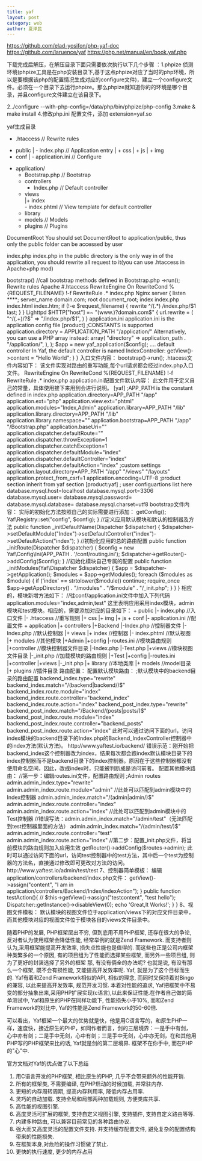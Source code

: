 ```yaml
---
title: yaf
layout: post
category: web
author: 夏泽民
---
```

https://github.com/elad-yosifon/php-yaf-doc
https://github.com/laruence/yaf
https://php.net/manual/en/book.yaf.php
<!-- more -->
下载完成后解压，在解压目录下面只需要依次执行以下几个步骤 ：1.phpize
侦测环境(phpize工具是在php安装目录下,基于这点phpize对应了当时的php环境，所以是要根据该php的配置情况生成对应的configure文件)，建立一个configure文件。必须在一个目录下去运行phpize。那么phpize就知道你的的环境是哪个目录，并且configure文件建立在该目录下。

2../configure --with-php-config=/data/php/bin/phpize/php-config
3.make & make install
4.修改php.ini 配置文件，添加 extension=yaf.so

yaf生成目录
- .htaccess // Rewrite rules
+ public
  | - index.php // Application entry
  | + css
  | + js
  | + img
+ conf
  | - application.ini // Configure 
- application/
  - Bootstrap.php   // Bootstrap
  + controllers
     - Index.php // Default controller
  + views    
     |+ index   
        - index.phtml // View template for default controller
  - library
  - models  // Models
  - plugins // Plugins

 
 DocumentRoot
You should set DocumentRoot to application/public, thus only the public folder can be accessed by user

index.php
index.php in the public directory is the only way in of the application, you should rewrite all request to it(you can use .htaccess in Apache+php mod)

<?php
define("APPLICATION_PATH",  dirname(dirname(__FILE__)));

$app  = new Yaf_Application(APPLICATION_PATH . "/conf/application.ini");
$app->bootstrap() //call bootstrap methods defined in Bootstrap.php
    ->run();
Rewrite rules
Apache
#.htaccess
RewriteEngine On
RewriteCond %{REQUEST_FILENAME} !-f
RewriteRule .* index.php
Nginx
server {
  listen ****;
  server_name  domain.com;
  root   document_root;
  index  index.php index.html index.htm;
 
  if (!-e $request_filename) {
    rewrite ^/(.*)  /index.php/$1 last;
  }
}
Lighttpd
$HTTP["host"] =~ "(www.)?domain.com$" {
  url.rewrite = (
     "^/(.+)/?$"  => "/index.php/$1",
  )
}
application.ini
application.ini is the application config file

[product]
;CONSTANTS is supported
application.directory = APPLICATION_PATH "/application/" 
Alternatively, you can use a PHP array instead:

<?php
$config = array(
   "application" => array(
       "directory" => application_path . "/application/",
    ),
);

$app  = new yaf_application($config);
....
  
default controller
In Yaf, the default controller is named IndexController:

<?php
class IndexController extends Yaf_Controller_Abstract {
   // default action name
   public function indexAction() {  
        $this->getView()->content = "Hello World";
   }
}

入口文件内容：
<?php
//指向public的上一级 
define("APP_PATH",  realpath(dirname(__FILE__) . '/../')); 

//加载框架的配置文件
$app = new Yaf\Application(APP_PATH . "/conf/application.ini");

//加载bootstrap配置内容启动
$app->bootstrap()->run();


.htacess文件内容如下：
该文件实现对路由的重写功能,每个url请求都会经过index.php入口文件。

RewriteEngine On
RewriteCond %{REQUEST_FILENAME} !-f
RewriteRule .* index.php

application.ini配置文件默认内容：
此文件用于定义自己的常量，具体使用接下来用到会进行说明。

[yaf]
;APP_PATH is the constant defined in index.php
application.directory=APP_PATH "/app"
application.ext="php"
application.view.ext="phtml"
application.modules="Index,Admin"
application.library=APP_PATH "/lib"
application.library.directory=APP_PATH "/lib"
application.library.namespace=""    
application.bootstrap=APP_PATH "/app" "/Bootstrap.php"
application.baseUri=""
application.dispatcher.defaultRoute=""
application.dispatcher.throwException=1
application.dispatcher.catchException=1
application.dispatcher.defaultModule="index"
application.dispatcher.defaultController="index"
application.dispatcher.defaultAction="index"
;custom settings
application.layout.directory=APP_PATH "/app" "/views" "/layouts"
application.protect_from_csrf=1
application.encoding=UTF-8
;product section inherit from yaf section
[product:yaf]
; user configuartions list here
database.mysql.host=localhost
database.mysql.port=3306
database.mysql.user=
database.mysql.password=
database.mysql.database=
database.mysql.charset=utf8

bootstrap文件内容：
实际的初始化方法按照自己的实际需要进行添加：
<?php
use Yaf\Bootstrap_Abstract;
use Yaf\Dispatcher;
/**
 * 所有在Bootstrap类中, 以_init开头的方法, 都会被Yaf调用,
 * 这些方法, 都接受一个参数:Yaf_Dispatcher $dispatcher
 * 调用的次序, 和申明的次序相同
 */

class Bootstrap extends Bootstrap_Abstract 
//加载应用初始化配置
    public function _initConfig() {
        $config = Yaf\Application::app()->getConfig();
        Yaf\Registry::set("config", $config);
    }

    //定义应用默认模块和默认的控制器及方法
    public function _initDefaultName(Dispatcher $dispatcher) {
        $dispatcher->setDefaultModule("Index")->setDefaultController("index")->setDefaultAction("index");
    }

    //初始化应用的总的路由配置
    public function _initRoute(Dispatcher $dispatcher)
    {
        $config = new Yaf\Config\Ini(APP_PATH . '/conf/routing.ini');
        $dispatcher->getRouter()->addConfig($config);
    }

    //初始化模块自己专属的配置
    public function _initModules(Yaf\Dispatcher $dispatcher)
    {
        $app = $dispatcher->getApplication();

        $modules = $app->getModules();
        foreach ($modules as $module) {
            if ('index' == strtolower($module)) continue;

            require_once $app->getAppDirectory() . "/modules" . "/$module" . "/_init.php";
        }
    }
}

相应的，模块新增方法如下：
//往conf/application.ini文件中加入下列代码
application.modules="index,admin,test"

这里表明应用采用index模块，admin模块和test模块。相应的，需要添加对应的目录如下：

+ public
  |- index.php //入口文件
  |- .htaccess //重写规则    
  |+ css
  |+ img
  |+ js
+ conf
  |- application.ini //配置文件   
+ application
  |+ controllers
     |+Backend
        |-Index.php //控制器文件
     |- Index.php //默认控制器
  |+ views    
     |+ index   //控制器
        |- index.phtml //默认视图
  |+ modules //其他模块
     |+Admin
        |+config
            |-routes.ini //模块路由规则
        |+controller //模块控制器文件目录
            |-Index.php
            |-Test.php
        |+views //模块视图文件目录
        |-_init.php  //加载模块的路由规则
     |+Test
        |+config
            |-routes.ini
        |+controller
        |+views
        |-_init.php
  |+ library //本地类库
  |+ models  //model目录
  |+ plugins //插件目录

路由配置：
配置默认模块路由：

;默认模块中的backend目录的路由配置
backend_index.type="rewrite"
backend_index.match="/(backend|backend/)$"
backend_index.route.module="index"
backend_index.route.controller="backend_index"
backend_index.route.action="index"
backend_post_index.type="rewrite"
backend_post_index.match="/Backend/(posts|posts/)$"
backend_post_index.route.module="index"
backend_post_index.route.controller="backend_posts"
backend_post_index.route.action="index"

此时可以通过访问下面的url，访问index模块的backend目录下的Index.php的Backend_IndexController控制器中的index方法(默认方法)。

http://www.yaftest.io/backend/
错误示范：刚开始把backend_index这个控制器改为index，结果每次都会跑index默认模块目录下的index控制器而不是backend目录下的index控制器。原因在于这些控制器都没有使用命名空间，因此，改成index时，只能被判断成是访问前者。

配置其他模块路由：

//第一步：编辑routes.ini文件，配置路由规则
;Admin routes
admin.admin_index.type="rewrite"
admin.admin_index.route.module="admin"

//此处可以匹配到admin模块中的Index控制器
admin.admin_index.match="/(admin|admin/)$"
admin.admin_index.route.controller="index"
admin.admin_index.route.action="index"

//此处可以匹配到admin模块中的Test控制器
//错误写法：admin.admin_index.match="/admin/test"（无法匹配到test控制器里面的方法）
admin.admin_index.match="/(admin/test/)$"
admin.admin_index.route.controller="test"
admin.admin_index.route.action="index"

//第二步：配置_init.php文件，将当前模块的路由规则加入应用生效
<?php
$dis=Yaf\Dispatcher::getInstance();

//Initialize Routes for Admin module
$routes = new Yaf\Config\Ini(__DIR__ . "/config" . "/routes.ini");
$dis->getRouter()->addConfig($routes->admin);


此时可以通过访问下面的url，访问test控制器中的test方法，其中后一个test为控制器的方法名，直接通过修改即可更改对方法的访问。

http://www.yaftest.io/admin/test/test

7、控制器简单模板：
编辑application/controllers/backend/index.php文件：

<?php
use Yaf\Controller_Abstract;
use Yaf\Dispatcher;
class Backend_IndexController extends Controller_Abstract
{
    public function indexAction()
    {//默认Action
        $this->getView()->assign("content", "I am in application/controllers/Backend/Index/indexAction");
    }

    public function testAction(){
//        $this->getView()->assign("testcontent", "test hello");
        Dispatcher::getInstance()->disableView(0);
        echo 'Great,It Works!';
    }
}
8、视图文件模板：
默认模块的视图文件位于application/views下的对应文件目录中，而其他模块对应的视图文件位于模块各自的views文件目录中。

<html>
<head>
    <title>My first yaf app</title>
</head>
<body>
<?php echo $content;?>
</body>
</html>

随着PHP的发展, PHP框架层出不穷, 但到底用不用PHP框架, 还存在很大的争论, 反对者认为使用框架会降低性能, 经常举例的就是Zend Framework. 而支持者则认为,采用框架能提高开发效率, 损失点性能也是值得的.
而这些也正是公司内框架种类繁多的一个原因, 有的项目组为了性能而选择某些框架, 而另外一些项目组, 则为了更好的封装选择了另外的框架
那, 有没有俩全的办法呢? 也就是说, 有没有那么一个框架, 既不会有损性能, 又能提高开发效率呢.
Yaf, 就是为了这个目标而生的.
Yaf有着和Zend Framework相似的API, 相似的理念, 而同时又保持着对Bingo的兼容, 以此来提高开发效率, 规范开发习惯. 本着对性能的追求, Yaf把框架中不易变的部分抽象出来,采用PHP扩展实现(c语言),以此来保证性能.在作者自己做的简单测试中, Yaf和原生的PHP在同样功能下, 性能损失小于10%, 而和Zend Framework的对比中, Yaf的性能是Zend Framework的50-60倍.


可以看出，Yaf框架一个最大的优势就是快，他是用C语言写的，和原生PHP一样，速度快，接近原生的PHP，如同作者而言，剑的三层境界：一是手中有剑，心中亦有剑；二是手中无剑，心中有剑；三是手中无剑，心中亦无剑，在和其他用PHP写的PHP框架来比的话, Yaf就是剑的第二层境界. 框架不在你手中, 而在PHP的"心"中.

官方文档对Yaf的优点做了以下总结 

1. 用C语言开发的PHP框架, 相比原生的PHP, 几乎不会带来额外的性能开销. 
2. 所有的框架类, 不需要编译, 在PHP启动的时候加载, 并常驻内存. 
3. 更短的内存周转周期, 提高内存利用率, 降低内存占用率. 
4. 灵巧的自动加载. 支持全局和局部两种加载规则, 方便类库共享. 
5. 高性能的视图引擎. 
6. 高度灵活可扩展的框架, 支持自定义视图引擎, 支持插件, 支持自定义路由等等. 
7. 内建多种路由, 可以兼容目前常见的各种路由协议. 
8. 强大而又高度灵活的配置文件支持. 并支持缓存配置文件, 避免复杂的配置结构带来的性能损失. 
9. 在框架本身,对危险的操作习惯做了禁止. 
10. 更快的执行速度, 更少的内存占用
